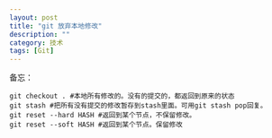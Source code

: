 ```yaml
---
layout: post
title: "git 放弃本地修改"
description: ""
category: 技术
tags: [Git]
---
```



备忘：

	git checkout . #本地所有修改的。没有的提交的，都返回到原来的状态
	git stash #把所有没有提交的修改暂存到stash里面。可用git stash pop回复。
	git reset --hard HASH #返回到某个节点，不保留修改。
	git reset --soft HASH #返回到某个节点。保留修改